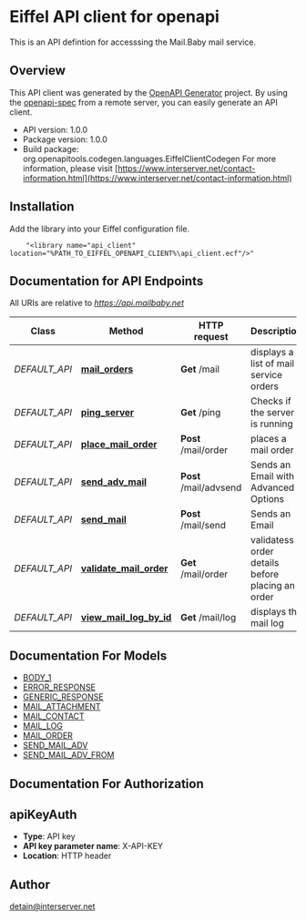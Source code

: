 # Eiffel API client for openapi

This is an API defintion for accesssing the Mail.Baby mail service.

## Overview
This API client was generated by the [OpenAPI Generator](https://openapi-generator.tech) project.  By using the [openapi-spec](https://openapis.org) from a remote server, you can easily generate an API client.

- API version: 1.0.0
- Package version: 1.0.0
- Build package: org.openapitools.codegen.languages.EiffelClientCodegen
For more information, please visit [https://www.interserver.net/contact-information.html](https://www.interserver.net/contact-information.html)

## Installation
Add the library into your Eiffel configuration file.
```
    "<library name="api_client" location="%PATH_TO_EIFFEL_OPENAPI_CLIENT%\api_client.ecf"/>"
```

## Documentation for API Endpoints

All URIs are relative to *https://api.mailbaby.net*

Class | Method | HTTP request | Description
------------ | ------------- | ------------- | -------------
*DEFAULT_API* | [**mail_orders**](docs/DEFAULT_API.md#mail_orders) | **Get** /mail | displays a list of mail service orders
*DEFAULT_API* | [**ping_server**](docs/DEFAULT_API.md#ping_server) | **Get** /ping | Checks if the server is running
*DEFAULT_API* | [**place_mail_order**](docs/DEFAULT_API.md#place_mail_order) | **Post** /mail/order | places a mail order
*DEFAULT_API* | [**send_adv_mail**](docs/DEFAULT_API.md#send_adv_mail) | **Post** /mail/advsend | Sends an Email with Advanced Options
*DEFAULT_API* | [**send_mail**](docs/DEFAULT_API.md#send_mail) | **Post** /mail/send | Sends an Email
*DEFAULT_API* | [**validate_mail_order**](docs/DEFAULT_API.md#validate_mail_order) | **Get** /mail/order | validatess order details before placing an order
*DEFAULT_API* | [**view_mail_log_by_id**](docs/DEFAULT_API.md#view_mail_log_by_id) | **Get** /mail/log | displays the mail log


## Documentation For Models

 - [BODY_1](docs/BODY_1.md)
 - [ERROR_RESPONSE](docs/ERROR_RESPONSE.md)
 - [GENERIC_RESPONSE](docs/GENERIC_RESPONSE.md)
 - [MAIL_ATTACHMENT](docs/MAIL_ATTACHMENT.md)
 - [MAIL_CONTACT](docs/MAIL_CONTACT.md)
 - [MAIL_LOG](docs/MAIL_LOG.md)
 - [MAIL_ORDER](docs/MAIL_ORDER.md)
 - [SEND_MAIL_ADV](docs/SEND_MAIL_ADV.md)
 - [SEND_MAIL_ADV_FROM](docs/SEND_MAIL_ADV_FROM.md)


## Documentation For Authorization


## apiKeyAuth

- **Type**: API key 
- **API key parameter name**: X-API-KEY
- **Location**: HTTP header


## Author

detain@interserver.net

